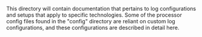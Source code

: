 This directory will contain documentation that pertains to log configurations and setups that apply to specific technologies.
Some of the processor config files found in the "config" directory are reliant on custom log configurations,
and these configurations are described in detail here. 